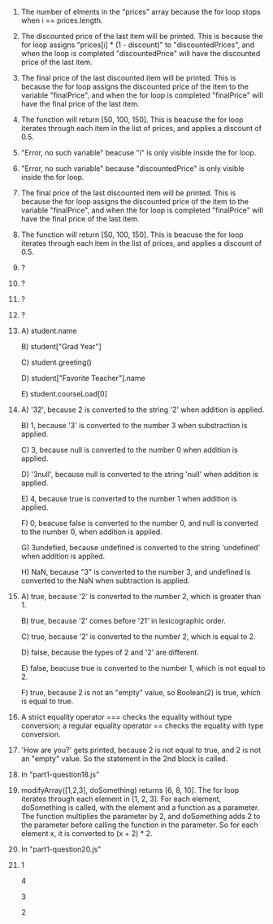 1. The number of elments in the "prices" array because the for loop stops when i == prices.length.
2. The discounted price of the last item will be printed. This is because the for loop assigns "prices[i] * (1 - discount)" to "discountedPrices", and when the loop is completed "discountedPrice" will have the discounted price of the last item.
3. The final price of the last discounted item will be printed. This is because the for loop assigns the discounted price of the item to the variable "finalPrice", and when the for loop is completed "finalPrice" will have the final price of the last item.
4. The function will return [50, 100, 150]. This is beacuse the for loop iterates through each item in the list of prices, and applies a discount of 0.5.
5. "Error, no such variable" beacuse "i" is only visible inside the for loop.
6. "Error, no such variable" because "discountedPrice" is only visible inside the for loop.
7. The final price of the last discounted item will be printed. This is because the for loop assigns the discounted price of the item to the variable "finalPrice", and when the for loop is completed "finalPrice" will have the final price of the last item.
8. The function will return [50, 100, 150]. This is beacuse the for loop iterates through each item in the list of prices, and applies a discount of 0.5.
9. ?
10. ?
11. ?
12. ?
13. A) student.name

    B) student["Grad Year"]

    C) student.greeting()

    D) student["Favorite Teacher"].name

    E) student.courseLoad[0]

14. A) '32', because 2 is converted to the string '2' when addition is applied.
    
    B) 1, because '3' is converted to the number 3 when substraction is applied.

    C) 3, because null is converted to the number 0 when addition is applied.

    D) '3null', because null is converted to the string 'null' when addition is applied.

    E) 4, because true is converted to the number 1 when addition is applied.

    F) 0, beacuse false is converted to the number 0, and null is converted to the number 0, when addition is applied.

    G) 3undefied, because undefined is converted to the string 'undefined' when addition is applied.

    H) NaN, because "3" is converted to the number 3, and undefined is converted to the NaN when subtraction is applied.

15. A) true, because '2' is converted to the number 2, which is greater than 1.

    B) true, because '2' comes before '21' in lexicographic order.

    C) true, because '2' is converted to the number 2, which is equal to 2.

    D) false, because the types of 2 and '2' are different.

    E) false, beacuse true is converted to the number 1, which is not equal to 2.

    F) true, because 2 is not an "empty" value, so Boolean(2) is true, which is equal to true.

16. A strict equality operator === checks the equality without type conversion; a regular equality operator == checks the equality with type conversion.
17. 'How are you?' gets printed, because 2 is not equal to true, and 2 is not an "empty" value. So the statement in the 2nd block is called.
18. In "part1-question18.js"
19. modifyArray([1,2,3], doSomething) returns [6, 8, 10]. The for loop iterates through each element in [1, 2, 3]. For each element, doSomething is called, with the element and a function as a parameter. The function multiplies the parameter by 2, and doSomething adds 2 to the parameter before calling the function in the parameter. So for each element x, it is converted to (x + 2) * 2.
20. In "part1-question20.js"
21. 1

    4

    3

    2